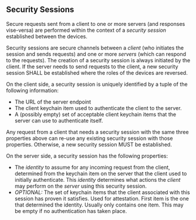 ## Security Sessions ##

Secure requests sent from a client to one or more servers (and
responses vise-versa) are performed within the context of a
*security session* established between the devices.

Security sessions are secure channels between a *client* (who
initiates the session and sends requests) and one or more *servers*
(which can respond to the requests). The creation of a security
session is always initiated by the client. If the server needs to send
requests to the client, a new security session SHALL be established
where the roles of the devices are reversed.

On the client side, a security session is uniquely identified by a
tuple of the following information:

*   The URL of the server endpoint
*   The client keychain item used to authenticate the client to the
    server.
*   A (possibly empty) set of acceptable client keychain items that
    the server can use to authenticate itself.

Any request from a client that needs a security session with the same
three properties above can re-use any existing security session with
those properties. Otherwise, a new security session MUST be
established.

On the server side, a security session has the following properties:

*   The *identity* to assume for any incoming request from the
    client, determined from the keychain item on the server that the
    client used to initially authenticate. This *identity*
    determines what actions the *client* may perform on the
    *server* using this security session.
*   *OPTIONAL:* The set of keychain items that the client associated
    with this session has proven it satisfies. Used for attestation.
    First item is the one that determined the identity. Usually only
    contains one item. This may be empty if no authentication has
    taken place.
